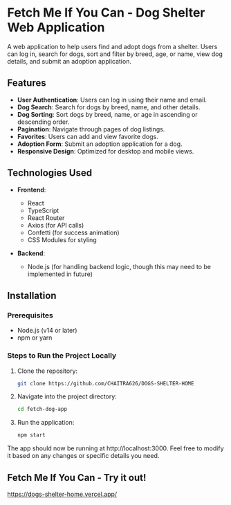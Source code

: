 # Fetch Me If You Can - Dog Shelter Web Application

A web application to help users find and adopt dogs from a shelter. Users can log in, search for dogs, sort and filter by breed, age, or name, view dog details, and submit an adoption application.

## Features

- **User Authentication**: Users can log in using their name and email.
- **Dog Search**: Search for dogs by breed, name, and other details.
- **Dog Sorting**: Sort dogs by breed, name, or age in ascending or descending order.
- **Pagination**: Navigate through pages of dog listings.
- **Favorites**: Users can add and view favorite dogs.
- **Adoption Form**: Submit an adoption application for a dog.
- **Responsive Design**: Optimized for desktop and mobile views.

## Technologies Used

- **Frontend**:
  - React
  - TypeScript
  - React Router
  - Axios (for API calls)
  - Confetti (for success animation)
  - CSS Modules for styling

- **Backend**:
  - Node.js (for handling backend logic, though this may need to be implemented in future)

## Installation

### Prerequisites

- Node.js (v14 or later)
- npm or yarn

### Steps to Run the Project Locally

1. Clone the repository:
   ```bash
   git clone https://github.com/CHAITRA626/DOGS-SHELTER-HOME

2. Navigate into the project directory:
    ```bash
    cd fetch-dog-app

3. Run the application:
    ```bash
    npm start

The app should now be running at http://localhost:3000.
Feel free to modify it based on any changes or specific details you need.

## Fetch Me If You Can - Try it out!
https://dogs-shelter-home.vercel.app/




